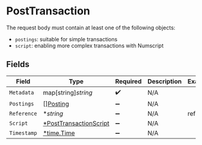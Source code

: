 # PostTransaction

The request body must contain at least one of the following objects:
  - `postings`: suitable for simple transactions
  - `script`: enabling more complex transactions with Numscript



## Fields

| Field                                                                  | Type                                                                   | Required                                                               | Description                                                            | Example                                                                |
| ---------------------------------------------------------------------- | ---------------------------------------------------------------------- | ---------------------------------------------------------------------- | ---------------------------------------------------------------------- | ---------------------------------------------------------------------- |
| `Metadata`                                                             | map[string]*string*                                                    | :heavy_check_mark:                                                     | N/A                                                                    |                                                                        |
| `Postings`                                                             | [][Posting](../../models/shared/posting.md)                            | :heavy_minus_sign:                                                     | N/A                                                                    |                                                                        |
| `Reference`                                                            | **string*                                                              | :heavy_minus_sign:                                                     | N/A                                                                    | ref:001                                                                |
| `Script`                                                               | [*PostTransactionScript](../../models/shared/posttransactionscript.md) | :heavy_minus_sign:                                                     | N/A                                                                    |                                                                        |
| `Timestamp`                                                            | [*time.Time](https://pkg.go.dev/time#Time)                             | :heavy_minus_sign:                                                     | N/A                                                                    |                                                                        |